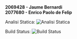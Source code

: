 **2069428 - Jaume Bernardi**<br>
**2077680 - Enrico Paolo de Felip**

Analisi Statica: ![Analisi Statica](https://img.shields.io/badge/Validation-Faild-red)

Build Status: ![Build Status](https://img.shields.io/badge/Build-Failed-red)


